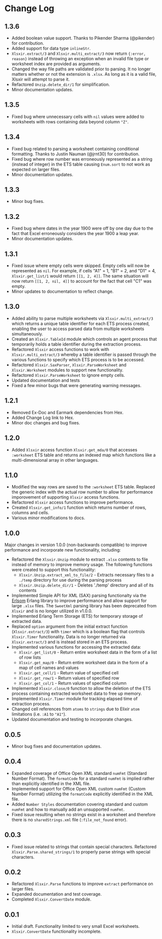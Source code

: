 # Change Log

## 1.3.6

- Added boolean value support. Thanks to Pikender Sharma (@pikender) for contribution.
- Added support for data type `inlineStr`.
- `Xlsxir.extract/3` and `Xlsxir.multi_extract/3` now return `{:error, reason}` instead of throwing an exception when an invalid file type or worksheet index are provided as arguments.
- Changed the way file paths are validated prior to parsing. It no longer matters whether or not the extension is `.xlsx`. As long as it is a valid file, Xlsxir will attempt to parse it. 
- Refactored `Unzip.delete_dir/1` for simplification.
- Minor documentation updates.

## 1.3.5

- Fixed bug where unnecessary cells with `nil` values were added to worksheets with rows containing data beyond column `"Z"`.

## 1.3.4

- Fixed bug related to parsing a worksheet containing conditional formatting. Thanks to Justin Nauman (@jrnt30) for contribution.
- Fixed bug where row number was erroneously represented as a string (instead of integer) in the ETS table causing `Enum.sort` to not work as expected on larger files.
- Minor documentation updates.

## 1.3.3

- Minor bug fixes.

## 1.3.2

- Fixed bug where dates in the year 1900 were off by one day due to the fact that Excel erroneously considers the year 1900 a leap year. 
- Minor documentation updates.

## 1.3.1

- Fixed issue where empty cells were skipped. Empty cells will now be represented as `nil`. For example, if cells "A1" = 1, "B1" = 2, and "D1" = 4, `Xlsxir.get_list/1` would return `[[1, 2, 4]]`. The same situation will now return `[[1, 2, nil, 4]]` to account for the fact that cell "C1" was empty. 
- Minor updates to documentation to reflect change.

## 1.3.0

- Added ability to parse multiple worksheets via `Xlsxir.multi_extract/3` which returns a unique table identifier for each ETS process created, enabling the user to access parsed data from multiple worksheets simultaneously. 
- Created an `Xlsxir.TableId` module which controls an agent process that temporarily holds a table identifier during the extraction process.
- Refactored `Xlsxir` access functions to work with `Xlsxir.multi_extract/3` whereby a table identifier is passed through the various functions to specify which ETS process is to be accessed. 
- Refactored `Xlsxir.SaxParser`, `Xlsxir.ParseWorksheet` and `Xlsxir.Worksheet` modules to support new functionality.
- Refactored `Xlsxir.ParseWorksheet` to ignore empty cells.
- Updated documentation and tests
- Fixed a few minor bugs that were generating warning messages. 

## 1.2.1

- Removed Ex-Doc and Earmark dependencies from Hex.
- Added Change Log link to Hex.
- Minor doc changes and bug fixes.

## 1.2.0

- Added `Xlsxir` access function `Xlsxir.get_mda/0` that accesses `:worksheet` ETS table and returns an indexed map which functions like a multi-dimensional array in other languages.

## 1.1.0

- Modified the way rows are saved to the `:worksheet` ETS table. Replaced the generic index with the actual row number to allow for performance imporovement of supporting  `Xlsxir` access functions.
- Refactored `Xlsxir` access functions to improve performance.
- Created `Xlsxir.get_info/1` function which returns number of rows, columns and cells. 
- Various minor modifications to docs. 

## 1.0.0

Major changes in version 1.0.0 (non-backwards compatible) to improve performance and incorporate new functionality, including: 

- Refactored the `Xlsxir.Unzip` module to extract `.xlsx` contents to file instead of memory to improve memory usage. The following functions were created to support this functionality:
    * `Xlsxir.Unzip.extract_xml_to_file/2` - Extracts necessary files to a `./temp` directory for use during the parsing process
    * `Xlsxir.Unzip.delete_dir/1` - Deletes './temp' directory and all of its contents
- Implemented Simple API for XML (SAX) parsing functionalty via the [Erlsom](https://github.com/willemdj/erlsom) Erlang library to improve performance and allow support for large `.xlsx` files. The `SweetXml` parsing library has been deprecated from `Xlsxir` and is no longer utilized in v1.0.0.    
- Implemented Erlang Term Storage (ETS) for temporary storage of extracted data.
- Replaced `option` argument from the initial extract function (`Xlsxir.extract/3`) with `timer` which is a boolean flag that controls `Xlsxir.Timer` functionality. Data is no longer returned via `Xlsxir.extract/3` and is instead stored in an ETS process.
- Implemented various functions for accessing the extracted data:
    * `Xlsxir.get_list/0` - Return entire worksheet data in the form of a list of row lists 
    * `Xlsxir.get_map/0` - Return entire worksheet data in the form of a map of cell names and values
    * `Xlsxir.get_cell/1` - Return value of specified cell
    * `Xlsxir.get_row/1` - Return values of specified row
    * `Xlsxir.get_col/1` - Return values of specified column
- Implemented `Xlsxir.close/0` function to allow the deletion of the ETS process containing extracted worksheet data to free up memory.
- Implemented `Xlsxir.Timer` module for tracking elapsed time of extraction process.
- Changed cell references from `atoms` to `strings` due to Elixir `atom` limitations (i.e. `:A1` to `"A1"`).
- Updated documentation and testing to incorporate changes.

## 0.0.5

- Minor bug fixes and documentation updates.

## 0.0.4

- Expanded coverage of Office Open XML standard `numFmt` (Standard Number Format). The `formatCode` for a standard `numFmt` is implied rather than explicitly identified in the XML file.
- Implemented support for Office Open XML custom `numFmt` (Custom Number Format) utilizing the `formatCode` explicitly identified in the XML file. 
- Added `Number Styles` documentation covering standard and custom `numFmt` and how to manually add an unsupported `numFmt`.
- Fixed issue resulting when no strings exist in a worksheet and therefore there is no `sharedStrings.xml` file (`:file_not_found` error).

## 0.0.3

- Fixed issue related to strings that contain special characters. Refactored `Xlsxir.Parse.shared_strings/1` to properly parse strings with special characters.

## 0.0.2

- Refactored `Xlsxir.Parse` functions to improve `extract` performance on larger files.
- Expanded documentation and test coverage.
- Completed `Xlsxir.ConvertDate` module.

## 0.0.1

- Initial draft. Functionality limited to very small Excel worksheets.
- `Xlsxir.ConvertDate` functionality incomplete.
